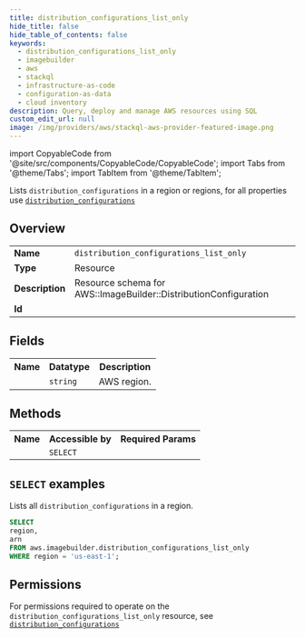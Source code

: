 ```yaml
---
title: distribution_configurations_list_only
hide_title: false
hide_table_of_contents: false
keywords:
  - distribution_configurations_list_only
  - imagebuilder
  - aws
  - stackql
  - infrastructure-as-code
  - configuration-as-data
  - cloud inventory
description: Query, deploy and manage AWS resources using SQL
custom_edit_url: null
image: /img/providers/aws/stackql-aws-provider-featured-image.png
---
```


import CopyableCode from '@site/src/components/CopyableCode/CopyableCode';
import Tabs from '@theme/Tabs';
import TabItem from '@theme/TabItem';

Lists <code>distribution_configurations</code> in a region or regions, for all properties use <a href="/providers/aws/serviceName/distribution_configurations/"><code>distribution_configurations</code></a>

## Overview
<table><tbody>
<tr><td><b>Name</b></td><td><code>distribution_configurations_list_only</code></td></tr>
<tr><td><b>Type</b></td><td>Resource</td></tr>
<tr><td><b>Description</b></td><td>Resource schema for AWS::ImageBuilder::DistributionConfiguration</td></tr>
<tr><td><b>Id</b></td><td><CopyableCode code="aws.imagebuilder.distribution_configurations_list_only" /></td></tr>
</tbody></table>

## Fields
<table><tbody><tr><th>Name</th><th>Datatype</th><th>Description</th></tr><tr><td><CopyableCode code="region" /></td><td><code>string</code></td><td>AWS region.</td></tr>
</tbody></table>

## Methods

<table><tbody>
  <tr>
    <th>Name</th>
    <th>Accessible by</th>
    <th>Required Params</th>
  </tr>
  <tr>
    <td><CopyableCode code="list_resources" /></td>
    <td><code>SELECT</code></td>
    <td><CopyableCode code="region" /></td>
  </tr>
</tbody></table>

## `SELECT` examples
Lists all <code>distribution_configurations</code> in a region.
```sql
SELECT
region,
arn
FROM aws.imagebuilder.distribution_configurations_list_only
WHERE region = 'us-east-1';
```


## Permissions

For permissions required to operate on the <code>distribution_configurations_list_only</code> resource, see <a href="/providers/aws/imagebuilder/distribution_configurations/#permissions"><code>distribution_configurations</code></a>

